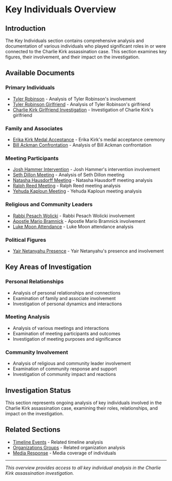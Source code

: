 # Key Individuals Overview

## Introduction

The Key Individuals section contains comprehensive analysis and documentation of various individuals who played significant roles in or were connected to the Charlie Kirk assassination case. This section examines key figures, their involvement, and their impact on the investigation.

## Available Documents

### Primary Individuals
- [Tyler Robinson](tyler_robinson.md) - Analysis of Tyler Robinson's involvement
- [Tyler Robinson Girlfriend](tyler_robinson_girlfriend.md) - Analysis of Tyler Robinson's girlfriend
- [Charlie Kirk Girlfriend Investigation](charlie_kirk_girlfriend_investigation.md) - Investigation of Charlie Kirk's girlfriend

### Family and Associates
- [Erika Kirk Medal Acceptance](erika_kirk_medal_acceptance.md) - Erika Kirk's medal acceptance ceremony
- [Bill Ackman Confrontation](bill_ackman_confrontation.md) - Analysis of Bill Ackman confrontation

### Meeting Participants
- [Josh Hammer Intervention](josh_hammer_intervention.md) - Josh Hammer's intervention involvement
- [Seth Dillon Meeting](seth_dillon_meeting.md) - Analysis of Seth Dillon meeting
- [Natasha Hausdorff Meeting](natasha_hausdorff_meeting.md) - Natasha Hausdorff meeting analysis
- [Ralph Reed Meeting](ralph_reed_meeting.md) - Ralph Reed meeting analysis
- [Yehuda Kaploun Meeting](yehuda_kaploun_meeting.md) - Yehuda Kaploun meeting analysis

### Religious and Community Leaders
- [Rabbi Pesach Wolicki](rabbi_pesach_wolicki.md) - Rabbi Pesach Wolicki involvement
- [Apostle Mario Bramnick](apostle_mario_bramnick.md) - Apostle Mario Bramnick involvement
- [Luke Moon Attendance](luke_moon_attendance.md) - Luke Moon attendance analysis

### Political Figures
- [Yair Netanyahu Presence](yair_netanyahu_presence.md) - Yair Netanyahu's presence and involvement

## Key Areas of Investigation

### Personal Relationships
- Analysis of personal relationships and connections
- Examination of family and associate involvement
- Investigation of personal dynamics and interactions

### Meeting Analysis
- Analysis of various meetings and interactions
- Examination of meeting participants and outcomes
- Investigation of meeting purposes and significance

### Community Involvement
- Analysis of religious and community leader involvement
- Examination of community response and support
- Investigation of community impact and reactions

## Investigation Status

This section represents ongoing analysis of key individuals involved in the Charlie Kirk assassination case, examining their roles, relationships, and impact on the investigation.

## Related Sections

- [Timeline Events](../timeline_events/overview.md) - Related timeline analysis
- [Organizations Groups](../organizations_groups/overview.md) - Related organization analysis
- [Media Response](../media_response/overview.md) - Media coverage of individuals

---

*This overview provides access to all key individual analysis in the Charlie Kirk assassination investigation.*